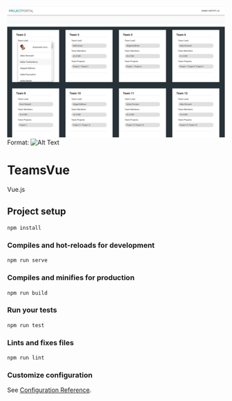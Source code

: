 ![GitHub Logo](https://github.com/Ania-M-Pienio/TeamsVue/blob/master/images/TeamsVueApp.png)
Format: ![Alt Text](url)

# TeamsVue
Vue.js

## Project setup
```
npm install
```

### Compiles and hot-reloads for development
```
npm run serve
```

### Compiles and minifies for production
```
npm run build
```

### Run your tests
```
npm run test
```

### Lints and fixes files
```
npm run lint
```

### Customize configuration
See [Configuration Reference](https://cli.vuejs.org/config/).


